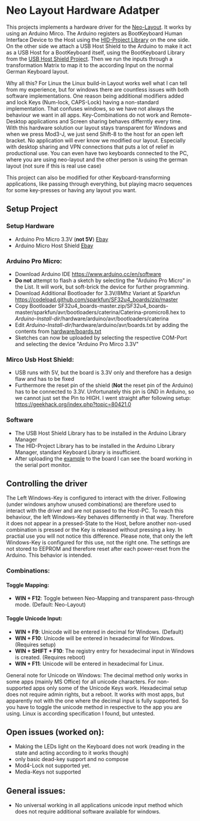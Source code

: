 # Neo Layout Hardware Adatper
This projects implements a hardware driver for the [Neo-Layout](https://neo-layout.org/). It works by using an Arduino Mirco. The Arduino registers as BootKeyboard Human Interface Device to the Host using the [HID-Project Library](https://github.com/NicoHood/HID) on the one side. On the other side we attach a USB Host Shield to the Arduino to make it act as a USB Host for a BootKeyboard itself, using the BootKeyboard Library from the [USB Host Shield Project](https://github.com/felis/USB_Host_Shield_2.0/). Then we run the inputs through a transformation Matrix to map it to the according Input on the normal German Keyboard layout.

Why all this? For Linux the Linux build-in Layout works well what I can tell from my experience, but for windows there are countless issues with both software implementations. One reason being additional modifiers added and lock Keys (Num-lock, CAPS-Lock) having a non-standard implementation. That confuses windows, so we have not always the behaviour we want in all apps. Key-Combinations do not work and Remote-Desktop applications and Screen sharing behaves differntly every time. With this hardware solution our layout stays transparent for Windows and when we press Mod3-J, we just send Shift-8 to the host for an open left bracket. No application will ever know we modified our layout. Especially with desktop sharing and VPN connections that puts a lot of relief in productional use. You can even have two keyboards connected to the PC, where you are using neo-layout and the other person is using the german layout (not sure if this is real use case)

This project can also be modified for other Keyboard-transforming applications, like passing through everything, but playing macro sequences for some key-presses or having any layout you want.

## Setup Project
### Setup Hardware
* Arduino Pro Micro 3.3V (**not 5V**) [Ebay](https://www.ebay.de/itm/Eckstein-Pro-micro-3-3V-8MHz-Arduino-mini-Leonardo-compatible-board-QITA/353159955592?epid=2235734612&hash=item5239f94488:g:0tsAAOSwVgdfpTbY)
* Arduino Micro Host Shield [Ebay](https://www.ebay.de/itm/Mini-USB-Host-Shield-Support-Google-ADK-Android-For-Arduino-UNO-MEGA-Duemilanove/264728254334?ssPageName=STRK%3AMEBIDX%3AIT&_trksid=p2060353.m2749.l2649)

### Arduino Pro Micro:
* Download Arduino IDE https://www.arduino.cc/en/software
* **Do not** attempt to flash a sketch by selecting the "Arduino Pro Micro" in the List. It will work, but soft-brick the device for further programming.
* Download Additional Bootloader for 3.3V/8Mhz Variant at Sparkfun https://codeload.github.com/sparkfun/SF32u4_boards/zip/master
* Copy Bootloader SF32u4_boards-master.zip/SF32u4_boards-master/sparkfun/avr/bootloaders/caterina/Caterina-promicro8.hex to *Arduino-Install-dir*/hardware/arduino/avr/bootloaders/caterina
* Edit *Arduino-Install-dir*/hardware/arduino/avr/boards.txt by adding the contents from [hardware/boards.txt](hardware/boards.txt)
* Sketches can now be uploaded by selecting the respective COM-Port and selecting the device "Arduino Pro Mirco 3.3V"
	
### Mirco Usb Host Shield:
* USB runs with 5V, but the board is 3.3V only and therefore has a design flaw and has to be fixed
* Furthermore the reset pin of the shield (**Not** the reset pin of the Arduino) has to be connected to 3.3V. Unfortunately this pin is GND in Arduino, so we cannot just set the Pin to HIGH. I went straight after following setup: https://geekhack.org/index.php?topic=80421.0
	
### Software 
* The USB Host Shield Library has to be installed in the Arduino Library Manager
* The HID-Project Library has to be installed in the Arduino Library Manager, standard Keyboard Library is insufficient.
* After uploading the [example](https://github.com/felis/USB_Host_Shield_2.0/blob/master/examples/HID/USBHIDBootKbd/USBHIDBootKbd.ino) to the board I can see the board working in the serial port monitor. 

## Controlling the driver
The Left Windows-Key is configured to interact with the driver. Following (under windows anyhow unused combinations) are therefore used to interact with the driver and are not passed to the Host-PC. To reach this behaviour, the left Windows-Key behaves differnently in that way. Therefore it does not appear in a pressed-State to the Host, before another non-used combination is pressed or the Key is released without pressing a key. In practial use you will not notice this difference. Please note, that only the left Windows-Key is configured for this use, not the right one. The settings are not stored to EEPROM and therefore reset after each power-reset from the Arduino. This behavior is intended.

### Combinations:
#### Toggle Mapping:

* **WIN + F12**: Toggle between Neo-Mapping and transparent pass-through mode. (Default: Neo-Layout)

#### Toggle Unicode Input:

* **WIN + F9**: Unicode will be entered in decimal for Windows. (Default)
* **WIN + F10**: Unicode will be entered in hexadecimal for Windows. (Requires setup)
* **WIN + SHIFT + F10**: The registry entry for hexadecimal input in Windows is created. (Requires reboot)
* **WIN + F11**: Unicode will be entered in hexadecimal for Linux.

General note for Unicode on Windows: The decimal method only works in some apps (mainly MS Office) for all unicode characters. For non-supported apps only some of the Unicode Keys work. Hexadecimal setup does not require admin rights, but a reboot. It works with most apps, but apparently not with the one where the decimal input is fully supported. So you have to toggle the unicode method in respective to the app you are using. Linux is according specification I found, but untested. 

## Open issues (worked on):
* Making the LEDs light on the Keyboard does not work (reading in the state and acting according to it works though)
* only basic dead-key support and no compose
* Mod4-Lock not supported yet.
* Media-Keys not supported

## General issues:
* No universal working in all applications unicode input method which does not require additional software available for windows.
